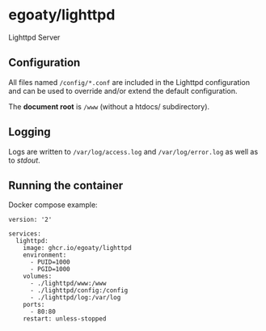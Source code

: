 # egoaty/lighttpd
Lighttpd Server

## Configuration

All files named ```/config/*.conf``` are included in the Lighttpd configuration and can be used to override and/or extend the default configuration.

The **document root** is ```/www``` (without a htdocs/ subdirectory).

## Logging

Logs are written to ```/var/log/access.log``` and ```/var/log/error.log``` as well as to *stdout*.

## Running the container

Docker compose example:

```
version: '2'

services:
  lighttpd:
    image: ghcr.io/egoaty/lighttpd
    environment:
      - PUID=1000
      - PGID=1000
    volumes:
      - ./lighttpd/www:/www
      - ./lighttpd/config:/config
      - ./lighttpd/log:/var/log
    ports:
      - 80:80
    restart: unless-stopped
```
